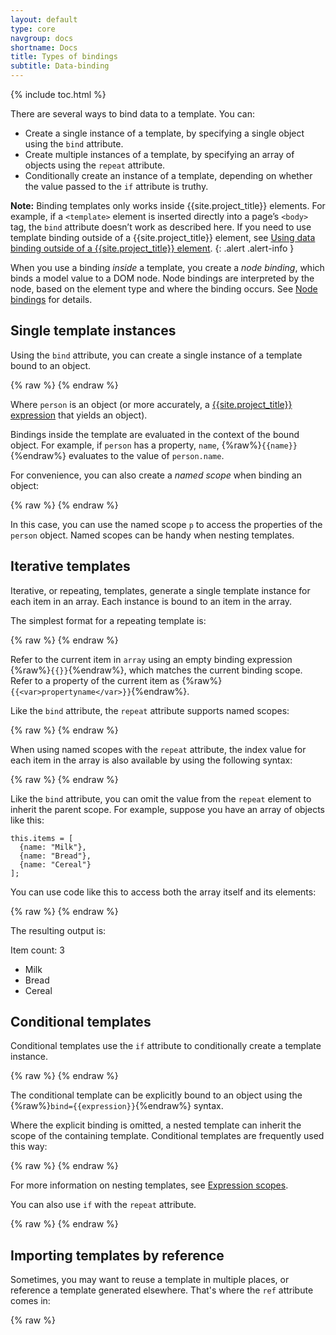 ```yaml
---
layout: default
type: core
navgroup: docs
shortname: Docs
title: Types of bindings
subtitle: Data-binding
---
```


{% include toc.html %}

There are several ways to bind data to a template. You can:

*   Create a single instance of a template, by specifying a single object using the `bind` attribute.
*   Create multiple instances of a template, by specifying an array of objects using the `repeat`
     attribute.
*   Conditionally create an instance of a template, depending on whether the value passed to the `if` attribute is truthy.

**Note:** Binding templates only works inside {{site.project_title}} elements. For example, if a
`<template>` element is inserted directly into a page’s `<body>` tag, the `bind` attribute
doesn’t work as described here. If you need to use template binding outside of a
{{site.project_title}} element, see [Using data binding outside of a {{site.project_title}} element](/docs/polymer/databinding-advanced.html#bindingoutside).
{: .alert .alert-info }

When you use a binding _inside_ a template, you create a _node binding_, which binds a model value to a
DOM node. Node bindings are interpreted by the node, based on the element type and where the binding
occurs. See [Node bindings](#node-bindings) for details.

## Single template instances

Using the `bind` attribute, you can create a single instance of a template bound to an object.

{% raw %}
    <template>
      <template bind="{{person}}">
        This template can bind to the person object’s properties, like
        {{name}}.
      </template>
    </template>
{% endraw %}

Where `person` is an object (or more accurately, a [{{site.project_title}} expression](/docs/polymer/expressions.html) that yields an object).

Bindings inside the template are evaluated in the context of the bound object. For example,
if `person` has a property, `name`, {%raw%}`{{name}}`{%endraw%} evaluates to the value of `person.name`.

For convenience, you can also create a _named scope_ when binding an object:

{% raw %}
    <template>
      <template bind="{{person as p}}">
        This template uses a named scope to access properties, like
        {{p.name}}.
      </template>
    </template>
{% endraw %}

In this case, you can use the named scope `p` to access the properties of the `person` object.
Named scopes can be handy when nesting templates.



## Iterative templates

Iterative, or repeating, templates, generate a single template instance for each item in
an array. Each instance is bound to an item in the array.

The simplest format for a repeating template is:

{% raw %}
    <template>
      <template repeat="{{array}}">
        Creates an instance with {{}} bindings  for every element in the array collection.
      </template>
    </template>
{% endraw %}

Refer to the current item in `array` using an empty binding expression {%raw%}`{{}}`{%endraw%}, which matches
the current binding scope. Refer to a property of the current item as {%raw%}`{{<var>propertyname</var>}}`{%endraw%}. 

Like the `bind` attribute, the `repeat` attribute supports named scopes:

{% raw %}
    <template>
      <template repeat="{{user in users}}">
        {{user.name}}
      </template>
    </template>
{% endraw %}

When using named scopes with the `repeat` attribute, the index value for each 
item in the array is also available by using the following syntax:

{% raw %}
    <template>
      <template repeat="{{user, userIndex in users}}">
        <template repeat="{{userFile, userFileIndex in user}}">
          {{userIndex}}:{{userFileIndex}}.{{userFile}}
        </template>
      </template>
    </template>
{% endraw %}

Like the `bind` attribute, you can omit the value from the `repeat` element to inherit the
parent scope. For example, suppose you have an array of objects like this:

    this.items = [
      {name: "Milk"},
      {name: "Bread"},
      {name: "Cereal"}
    ];

You can use code like this to access both the array itself and its elements:

{% raw %}
    <template>
      <template bind="{{items}}">
        // {{length}} evaluates as items.length
        <p>Item count: {{length}}</p>
        <ul>
        <template repeat>
          // {{name}} here evaluates as the name of a single item
          <li>{{name}}</li>
        </template>
        </ul>
      </template>
    </template>
{% endraw %}

The resulting output is:

Item count: 3

*   Milk
*   Bread
*   Cereal


## Conditional templates

Conditional templates use the `if` attribute to conditionally create a template instance.

{% raw %}
    <template>
      <template if="{{conditionalValue}}">
        Binds if and only if conditionalValue is truthy.
      </template>
    </template>
{% endraw %}

The conditional template can be explicitly bound to an object using the
{%raw%}`bind={{expression}}`{%endraw%} syntax.

Where the explicit binding is omitted, a nested template can inherit the scope of
the containing template. Conditional templates are frequently used this way:

{% raw %}
    <template>
      <template bind="{{myOptions as m}}">
        <template if="{{m.showCounter}}">
          <div>Counter: {{m.counter}}</div>
        </template>
      </template>
    </template>
{% endraw %}

For more information on nesting templates, see [Expression scopes](/docs/polymer/expressions.html#expression-scopes).

You can also use `if` with the  `repeat` attribute.

{% raw %}
    <template>
      <template bind="{{myList as list}}">
        <template repeat="{{item in list.items}}" if="{{list.showItems}}">
          <li>{{item.name}}</li>
        </template>
      </template>
    </template>
{% endraw %}

## Importing templates by reference

Sometimes, you may want to reuse a template in multiple places, or reference a template generated elsewhere.
That's where the `ref` attribute comes in:

{% raw %}
    <template>
      <template id="myTemplate">
        Used by any template which refers to this one by the ref attribute
      </template>

      <template bind ref="myTemplate">
        When creating an instance, the content of this template will be ignored,
        and the content of #myTemplate is used instead.
      </template>
    </template>
{% endraw %}

You can use the `ref` attribute to define recursive templates, such as tree structures:

{% raw %}
    <template>
      <template>
        <ul>
        <template repeat="{{items}}" id="t">
          <li>{{name}}
          <ul>
            <template ref="t" repeat="{{children}}"></template>
          </ul>
        </li>
      </template>
    </template>
{% endraw %}

In addition, you can bind to the `ref` attribute _itself_, to choose templates dynamically:

{% raw %}
    <template>
      <template bind ref="{{node.nodeType}}"></template>
    </template>
{% endraw %}

## Node bindings

Node bindings are created for each binding in the contents of a template. A node binding creates a named relationship between a model value and a DOM node.

How nodes interpret bindings depends on the _type of element_, and the _binding name_. In {{site.project_title}}, the binding name is based on where the binding appears in the markup:

* A binding in the text content of an element, such as {%raw%}`<span>{{someText}}</span>`{%endraw%}, uses the name `textContent`.
* A binding in an element's attribute value, such as {%raw%}`<span style="{{someStyles}}">`{%endraw%} uses the name of the attribute as the name of the binding.


### Binding to text

If a binding occurs between tags, it creates a `textContent` binding to the element.

{% raw %}
    <p>This paragraph has some {{adjective}} text.</p>
{% endraw %}

All text nodes treat a `textContent` binding as a one-way binding: changing the model changes the bound node, but imperatively changing the DOM value does _not_ update the model.

### Binding to attributes

When you bind to an attribute, the binding takes the attribute's name. For example, the following binding uses the name `style`.

{% raw %}
    <span style="color: {{myColor}}">Colorful text!</span>
{% endraw %}

How these bindings work depends on the element being bound:

- For _most_ standard DOM elements, these bindings form one-way bindings to the attribute. For example, changing the `myColor` property updates the color of the element, but imperatively changing the `style` attribute _doesn't_ update the `myColor` property.

- The form input elements `input`, `option`, `select`, and `textarea` support two-way bindings for certain attributes.

- {{site.project_title}} elements support two-way bindings to published properties. If you publish a property using the `attributes` attribute or a `publish` block, it's available for two-way data binding.

- Custom elements are also free to interpret bindings in other ways. For example, a non-{{site.project_title}} element could use the underlying [Node.bind](node_bind.html) library to override the default handling of named bindings.

### Binding to input values

Two-way bindings are supported as a special case on some user input elements. Specifically, the following attributes support two-way bindings:

- `input` element: `value` and `checked` attributes.
- `option` element: `value` attribute.
- `select` element: `selectedIndex` and `value` attributes.
- `textarea` element: `value` attribute.

### Binding to {{site.project_title}} published properties

When you bind to a [published property](polymer.html#published-properties) on a {{site.project_title}} element, you get a two-way binding to the property.

In the following sample, the `intro-tag` binds to a published property on the `say-hello` element:

{% raw %}
    <!-- say-hello element publishes the 'name' property -->
    <polymer-element name="say-hello" attributes="name">
      <template>
        Hello, <b>{{name}}</b>!
      </template>
      <script>
        Polymer('say-hello', {
          ready: function() {
            this.name = 'Stranger'
          }
        });
        </script>
    </polymer-element>
    <polymer-element name="intro-tag" noscript>
      <template>
        <!-- bind yourName to the published property, name -->
        <p><say-hello name="{{yourName}}"></say-hello></p>
        <!-- bind yourName to the value attribute -->
        <p>What's your name? <input value="{{yourName}}" placeholder="Enter name..."></p>
      </template>
    </polymer-element>

    <intro-tag></intro-tag>
{% endraw %}

Here, `yourName` is bound to _both_ the `say-hello` element's `name` property and
the `input` element's `value` attribute. Both bindings are two-way, so when the user enters
a name, it's pushed into the `say-hello` element's `name` property. If you change the
value of the `name` property, the value is pushed into the `input` element.

**Note:** The `intro-tag` element doesn't define a `yourName` property. In this case, the data
binding system creates the property automatically.
{: .alert .alert-info }


#### Binding objects and arrays to published properties

Most of the examples show data binding with simple string values,
but {{site.project_title}} lets you bind references between elements
using published properties.

Let's modify the `name-tag` example to take an object instead of individual
properties.

    <polymer-element name="name-tag" attributes="person">
      <template>
        Hello! My name is <span style="color:{%raw%}{{person.nameColor}}{%endraw%}">
        {%raw%}{{person.name}}{%endraw%}</span>
      </template>
      <script>
        Polymer('name-tag', {
          created: function() {
            this.person = {
              name: "Scott",
              nameColor: "orange"
            }
          }
        });
      </script>
    </polymer-element>

Now, imagine we make a new component called `<visitor-creds>` that uses `name-tag`:

    <polymer-element name="visitor-creds">
      <template>
        <name-tag person="{%raw%}{{person}}{%endraw%}"></name-tag>
      </template>
      <script>
        Polymer('visitor-creds', {
          created: function() {
            this.person = {
              name: "Scott2",
              nameColor: "red"
            }
          }
        });
      </script>
    </polymer-element>

When an instance of `<visitor-creds>` is created, its `person` property (an object)
is also bound to `<name-tag>`'s `person` property. Now both components are using
the same `person` object.



### Conditional attributes

For boolean attributes, you can control whether or not the attribute appears using the special conditional attribute syntax:

{% raw %}
<pre class="prettyprint">
<var>attribute</var>?={{<var>boolean-expression</var>}}
</pre>
{%endraw%}

If _boolean-expression_ is truthy, _attribute_  appears in the markup; otherwise it is omitted. For example:

{% raw %}
    <span hidden?="{{isHidden}}">This may or may not be hidden.</span>
{% endraw %}

### One-time bindings

{% include experimental.html %}

Sometimes, you may not need dynamic bindings. For these cases, there are one-time bindings.

Anywhere you use {% raw %}`{{}}`{% endraw %} in expressions, you can use double brackets
(`[[]]`) to set up a one-time binding. The binding becomes inactive after {{site.project_title}}
sets its value for the first time.

Example:

    <input type="text" value="this value is inserted once: [[ obj.value ]]">

One time bindings can potentially be a performance win if you don't need the overhead of setting up property observation.

